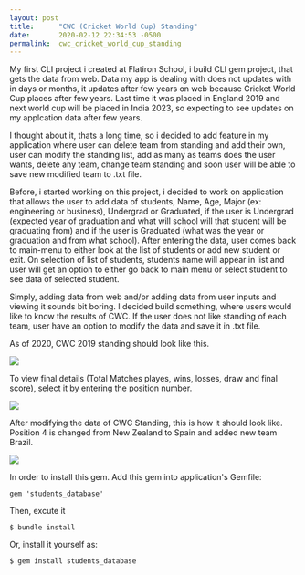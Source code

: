 ```yaml
---
layout: post
title:      "CWC (Cricket World Cup) Standing"
date:       2020-02-12 22:34:53 -0500
permalink:  cwc_cricket_world_cup_standing
---
```



My first CLI project i created at Flatiron School, i build CLI gem project, that gets the data from web. Data my app is dealing with does not updates with in days or months, it updates after few years on web because Cricket World Cup places after few years. Last time it was placed in England 2019 and next world cup will be placed in India 2023, so expecting to see updates on my applcation data after few years. 

I thought about it, thats a long time, so i decided to add feature in my application where user can delete team from standing and add their own, user can modify the standing list, add as many as teams does the user wants, delete any team, change team standing and soon user will be able to save new modified team to .txt file.

Before, i started working on this project, i decided to work on application that allows the user to add data of students, Name, Age, Major (ex: engineering or business), Undergrad or Graduated, if the user is Undergrad (expected year of graduation and what will school will that student will be graduating from) and if the user is Graduated (what was the year or graduation and from what school). After entering the data, user comes back to main-menu to either look at the list of students or add new student or exit. On selection of list of students, students name will appear in list and user will get an option to either go back to main menu or select student to see data of selected student.

Simply, adding data from web and/or adding data from user inputs and viewing it sounds bit boring. I decided build something, where users would like to know the results of CWC. If the user does not like standing of each team, user have an option to modify the data and save it in .txt file. 

As of 2020, CWC 2019 standing should look like this.

![](https://drive.google.com/file/d/1I0juIewaNt3_mT3L2aNcx72BafQl4w2X/view?usp=sharing)


To view final details (Total Matches playes, wins, losses, draw and final score), select it by entering the position number.

![](https://drive.google.com/open?id=1PSUPnDupG4-BkcKxxqtGK2YDVrejVFdA)


After modifying the data of CWC Standing, this is how it should look like. Position 4 is changed from New Zealand to Spain and added new team Brazil.

![](https://drive.google.com/file/d/1G4tpRE1pRdwEOuXLy7xn45friKTdy2nR/view?usp=sharing)

In order to install this gem. Add this gem into application's Gemfile:

```
gem 'students_database'
```

Then, excute it

```
$ bundle install
```

Or, install it yourself as:

```
$ gem install students_database
```
